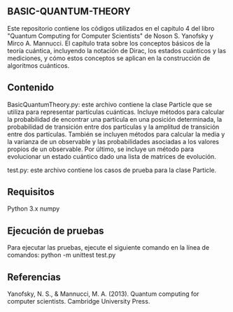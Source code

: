 ## BASIC-QUANTUM-THEORY
Este repositorio contiene los códigos utilizados en el capítulo 4 del libro "Quantum Computing for Computer Scientists" de Noson S. Yanofsky y Mirco A. Mannucci. El capítulo trata sobre los conceptos básicos de la teoría cuántica, incluyendo la notación de Dirac, los estados cuánticos y las mediciones, y cómo estos conceptos se aplican en la construcción de algoritmos cuánticos.

## Contenido
BasicQuantumTheory.py: este archivo contiene la clase Particle que se utiliza para representar partículas cuánticas. Incluye métodos para calcular la probabilidad de encontrar una partícula en una posición determinada, la probabilidad de transición entre dos partículas y la amplitud de transición entre dos partículas. También se incluyen métodos para calcular la media y la varianza de un observable y las probabilidades asociadas a los valores propios de un observable. Por último, se incluye un método para evolucionar un estado cuántico dado una lista de matrices de evolución.

test.py: este archivo contiene los casos de prueba para la clase Particle.

## Requisitos
Python 3.x
numpy
## Ejecución de pruebas
Para ejecutar las pruebas, ejecute el siguiente comando en la línea de comandos: python -m unittest test.py

## Referencias
Yanofsky, N. S., & Mannucci, M. A. (2013). Quantum computing for computer scientists. Cambridge University Press.

